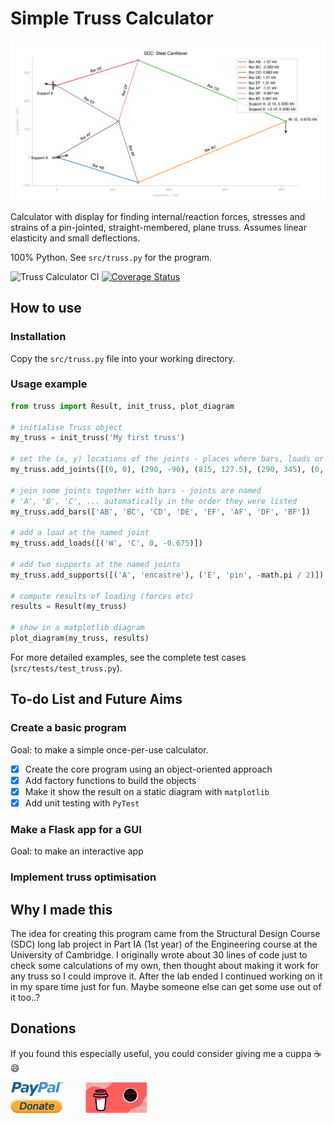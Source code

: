 # Simple Truss Calculator

![Example Truss used in SDC](Media/GitHub/example_screenshot.png)

Calculator with display for finding internal/reaction forces, stresses and strains of a pin-jointed, straight-membered, plane truss. Assumes linear elasticity and small deflections.

100% Python. See `src/truss.py` for the program.


![Truss Calculator CI](https://github.com/lorcan2440/Simple-Truss-Calculator/actions/workflows/main.yml/badge.svg)
[![Coverage Status](https://coveralls.io/repos/github/lorcan2440/Simple-Truss-Calculator/badge.svg)](https://coveralls.io/github/lorcan2440/Simple-Truss-Calculator?branch=master)

## How to use

### Installation

Copy the `src/truss.py` file into your working directory.

### Usage example

```python
from truss import Result, init_truss, plot_diagram

# initialise Truss object
my_truss = init_truss('My first truss')

# set the (x, y) locations of the joints - places where bars, loads or supports can be placed
my_truss.add_joints([(0, 0), (290, -90), (815, 127.5), (290, 345), (0, 255), (220.836, 127.5)])

# join some joints together with bars - joints are named 
# 'A', 'B', 'C', ... automatically in the order they were listed
my_truss.add_bars(['AB', 'BC', 'CD', 'DE', 'EF', 'AF', 'DF', 'BF'])

# add a load at the named joint
my_truss.add_loads([('W', 'C', 0, -0.675)])

# add two supports at the named joints
my_truss.add_supports([('A', 'encastre'), ('E', 'pin', -math.pi / 2)])

# compute results of loading (forces etc)
results = Result(my_truss)

# show in a matplotlib diagram
plot_diagram(my_truss, results)
```

For more detailed examples, see the complete test cases (`src/tests/test_truss.py`).

## To-do List and Future Aims

### Create a basic program

  Goal: to make a simple once-per-use calculator.

  * [x] Create the core program using an object-oriented approach
  * [x] Add factory functions to build the objects
  * [x] Make it show the result on a static diagram with `matplotlib`
  * [x] Add unit testing with `PyTest`

### Make a Flask app for a GUI

  Goal: to make an interactive app

### Implement truss optimisation



## Why I made this

The idea for creating this program came from the Structural Design Course (SDC) long lab project in Part IA (1st year) of the Engineering course at the University of Cambridge. I originally wrote about 30 lines of code just to check some calculations of my own, then thought about making it work for any truss so I could improve it. After the lab ended I continued working on it in my spare time just for fun. Maybe someone else can get some use out of it too..?


## Donations

If you found this especially useful, you could consider giving me a cuppa :coffee: :smile:

[<img src="Media/GitHub/paypal_donate_button_transparent.png" width=84, height=50>](https://www.paypal.me/lorcan2440)
&emsp;&emsp;
[<img src="Media/GitHub/buy_me_a_coffee.png" width=99, height=50>](https://www.buymeacoffee.com/lorcan)
